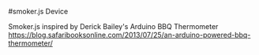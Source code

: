 #smoker.js Device

Smoker.js inspired by Derick Bailey's Arduino BBQ Thermometer
https://blog.safaribooksonline.com/2013/07/25/an-arduino-powered-bbq-thermometer/
